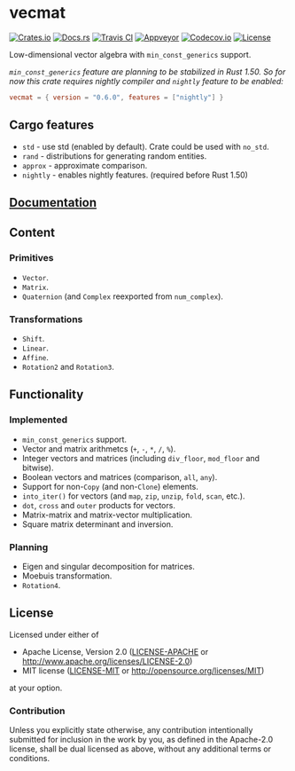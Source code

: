 # vecmat

[![Crates.io][crates_badge]][crates]
[![Docs.rs][docs_badge]][docs]
[![Travis CI][travis_badge]][travis]
[![Appveyor][appveyor_badge]][appveyor]
[![Codecov.io][codecov_badge]][codecov]
[![License][license_badge]][license]

[crates_badge]: https://img.shields.io/crates/v/vecmat.svg
[docs_badge]: https://docs.rs/vecmat/badge.svg
[travis_badge]: https://api.travis-ci.org/agerasev/vecmat-rs.svg
[appveyor_badge]: https://ci.appveyor.com/api/projects/status/e43qp5a1alb9ilcp/branch/master?svg=true
[codecov_badge]: https://codecov.io/gh/agerasev/vecmat-rs/graphs/badge.svg
[license_badge]: https://img.shields.io/crates/l/vecmat.svg

[crates]: https://crates.io/crates/vecmat
[docs]: https://docs.rs/vecmat
[travis]: https://travis-ci.org/agerasev/vecmat-rs
[appveyor]: https://ci.appveyor.com/project/agerasev/vecmat-rs
[codecov]: https://codecov.io/gh/agerasev/vecmat-rs
[license]: #license

Low-dimensional vector algebra with `min_const_generics` support.

*`min_const_generics` feature are planning to be stabilized in Rust 1.50.
So for now this crate requires nightly compiler and `nightly` feature to be enabled:*

```toml
vecmat = { version = "0.6.0", features = ["nightly"] }
```

## Cargo features

+ `std` - use std (enabled by default). Crate could be used with `no_std`.
+ `rand` - distributions for generating random entities.
+ `approx` - approximate comparison.
+ `nightly` - enables nightly features. (required before Rust 1.50) 

## [Documentation](https://docs.rs/vecmat)

## Content

### Primitives

+ `Vector`.
+ `Matrix`.
+ `Quaternion` (and `Complex` reexported from `num_complex`).

### Transformations

+ `Shift`.
+ `Linear`.
+ `Affine`.
+ `Rotation2` and `Rotation3`.

## Functionality

### Implemented

+ `min_const_generics` support.
+ Vector and matrix arithmetcs (`+`, `-`, `*`, `/`, `%`).
+ Integer vectors and matrices (including `div_floor`, `mod_floor` and bitwise).
+ Boolean vectors and matrices (comparison, `all`, `any`).
+ Support for non-`Copy` (and non-`Clone`) elements.
+ `into_iter()` for vectors (and `map`, `zip`, `unzip`, `fold`, `scan`, etc.).
+ `dot`, `cross` and `outer` products for vectors.
+ Matrix-matrix and matrix-vector multiplication.
+ Square matrix determinant and inversion.

### Planning

+ Eigen and singular decomposition for matrices.
+ Moebuis transformation.
+ `Rotation4`.

## License

Licensed under either of

 * Apache License, Version 2.0 ([LICENSE-APACHE](LICENSE-APACHE) or http://www.apache.org/licenses/LICENSE-2.0)
 * MIT license ([LICENSE-MIT](LICENSE-MIT) or http://opensource.org/licenses/MIT)

at your option.

### Contribution

Unless you explicitly state otherwise, any contribution intentionally submitted
for inclusion in the work by you, as defined in the Apache-2.0 license, shall be dual licensed as above, without any
additional terms or conditions.
